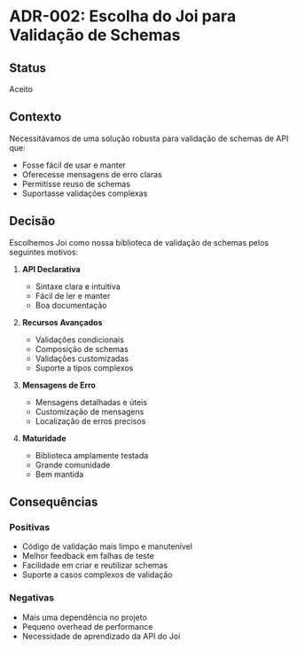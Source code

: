 # ADR-002: Escolha do Joi para Validação de Schemas

## Status
Aceito

## Contexto
Necessitávamos de uma solução robusta para validação de schemas de API que:
- Fosse fácil de usar e manter
- Oferecesse mensagens de erro claras
- Permitisse reuso de schemas
- Suportasse validações complexas

## Decisão
Escolhemos Joi como nossa biblioteca de validação de schemas pelos seguintes motivos:

1. **API Declarativa**
   - Sintaxe clara e intuitiva
   - Fácil de ler e manter
   - Boa documentação

2. **Recursos Avançados**
   - Validações condicionais
   - Composição de schemas
   - Validações customizadas
   - Suporte a tipos complexos

3. **Mensagens de Erro**
   - Mensagens detalhadas e úteis
   - Customização de mensagens
   - Localização de erros precisos

4. **Maturidade**
   - Biblioteca amplamente testada
   - Grande comunidade
   - Bem mantida

## Consequências

### Positivas
- Código de validação mais limpo e manutenível
- Melhor feedback em falhas de teste
- Facilidade em criar e reutilizar schemas
- Suporte a casos complexos de validação

### Negativas
- Mais uma dependência no projeto
- Pequeno overhead de performance
- Necessidade de aprendizado da API do Joi
